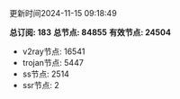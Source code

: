 更新时间2024-11-15 09:18:49

**总订阅: 183**
**总节点: 84855**
**有效节点: 24504**
- v2ray节点: 16541
- trojan节点: 5447
- ss节点: 2514
- ssr节点: 2
